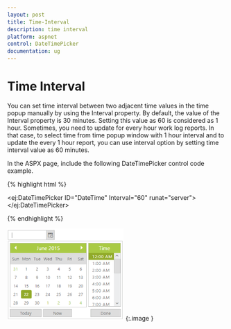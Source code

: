 ```yaml
---
layout: post
title: Time-Interval
description: time interval
platform: aspnet
control: DateTimePicker
documentation: ug
---
```


# Time Interval

You can set time interval between two adjacent time values in the time popup manually by using the Interval property. By default, the value of the Interval property is 30 minutes. Setting this value as 60 is considered as 1 hour. Sometimes, you need to update for every hour work log reports. In that case, to select time from time popup window with 1 hour interval and to update the every 1 hour report, you can use interval option by setting time interval value as 60 minutes.

In the ASPX page, include the following DateTimePicker control code example.

{% highlight html %}



<ej:DateTimePicker ID="DateTime" Interval="60" runat="server"> </ej:DateTimePicker>





{% endhighlight %}



![](Time-Interval_images/Time-Interval_img1.png) 
{:.image }


